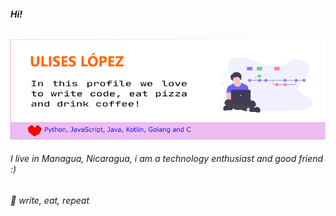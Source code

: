 ###### **Hi!**

![](readmegithub.png)

###### I live in Managua, Nicaragua, i am a technology enthusiast and good friend :)
###### :muscle: write, eat, repeat

